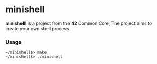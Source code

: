 # minishell

**minishelll** is a project from the **42** Common Core, The project aims to create your own shell process.


### Usage

	~/minishell$> make
	~/minishell$> ./minishell
